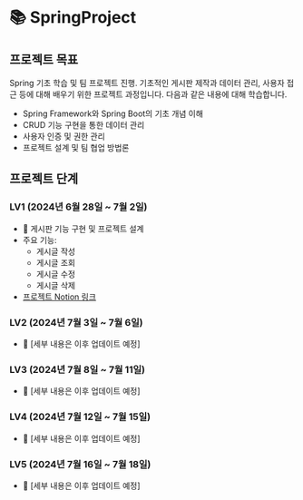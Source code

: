 # 📚 SpringProject

## 프로젝트 목표
Spring 기초 학습 및 팀 프로젝트 진행. 기초적인 게시판 제작과 데이터 관리, 사용자 접근 등에 대해 배우기 위한 프로젝트 과정입니다. 다음과 같은 내용에 대해 학습합니다.
- Spring Framework와 Spring Boot의 기초 개념 이해
- CRUD 기능 구현을 통한 데이터 관리
- 사용자 인증 및 권한 관리
- 프로젝트 설계 및 팀 협업 방법론

## 프로젝트 단계

### LV1 (2024년 6월 28일 ~ 7월 2일)
- 📝 게시판 기능 구현 및 프로젝트 설계
- 주요 기능:
  - 게시글 작성
  - 게시글 조회
  - 게시글 수정
  - 게시글 삭제
- [프로젝트 Notion 링크](https://leather-pixie-4bc.notion.site/Spring-LV1-d50c9e598ee14c51b5efc0a5e74de0a8)

### LV2 (2024년 7월 3일 ~ 7월 6일)
- 🚀 [세부 내용은 이후 업데이트 예정]

### LV3 (2024년 7월 8일 ~ 7월 11일)
- 🚀 [세부 내용은 이후 업데이트 예정]

### LV4 (2024년 7월 12일 ~ 7월 15일)
- 🚀 [세부 내용은 이후 업데이트 예정]

### LV5 (2024년 7월 16일 ~ 7월 18일)
- 🚀 [세부 내용은 이후 업데이트 예정]



